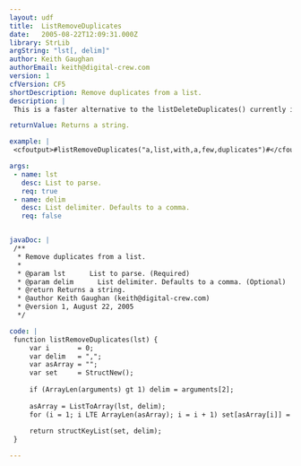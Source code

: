 ```yaml
---
layout: udf
title:  ListRemoveDuplicates
date:   2005-08-22T12:09:31.000Z
library: StrLib
argString: "lst[, delim]"
author: Keith Gaughan
authorEmail: keith@digital-crew.com
version: 1
cfVersion: CF5
shortDescription: Remove duplicates from a list.
description: |
 This is a faster alternative to the listDeleteDuplicates() currently in CFLib. It does the same thing, but uses a struct as a set so as to remove the duplicate elements. However, this loses the original order of the list.

returnValue: Returns a string.

example: |
 <cfoutput>#listRemoveDuplicates("a,list,with,a,few,duplicates")#</cfoutput>

args:
 - name: lst
   desc: List to parse.
   req: true
 - name: delim
   desc: List delimiter. Defaults to a comma.
   req: false


javaDoc: |
 /**
  * Remove duplicates from a list.
  * 
  * @param lst      List to parse. (Required)
  * @param delim      List delimiter. Defaults to a comma. (Optional)
  * @return Returns a string. 
  * @author Keith Gaughan (keith@digital-crew.com) 
  * @version 1, August 22, 2005 
  */

code: |
 function listRemoveDuplicates(lst) {
     var i       = 0;
     var delim   = ",";
     var asArray = "";
     var set     = StructNew();
 
     if (ArrayLen(arguments) gt 1) delim = arguments[2];
 
     asArray = ListToArray(lst, delim);
     for (i = 1; i LTE ArrayLen(asArray); i = i + 1) set[asArray[i]] = "";
 
     return structKeyList(set, delim);
 }

---
```


